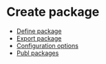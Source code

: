 # Create package

* [Define package](./define-package.md)
* [Export package](./export-package.md)
* [Configuration options](./configuration-options.md)
* [Publ packages](./publ-packages.md)
